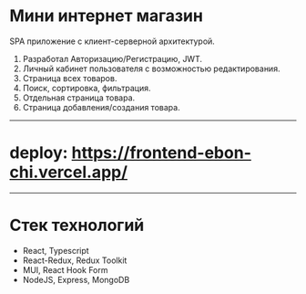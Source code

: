 # Мини интернет магазин
SPA приложение с клиент-серверной архитектурой.

1. Разработал Авторизацию/Регистрацию, JWT.
2. Личный кабинет пользователя с возможностью редактирования.
3. Страница всех товаров.
4. Поиск, сортировка, фильтрация.
5. Отдельная страница товара.
6. Страница добавления/создания товара.
___
# deploy: https://frontend-ebon-chi.vercel.app/
___
# Стек технологий
- React, Typescript
- React-Redux, Redux Toolkit
- MUI, React Hook Form
- NodeJS, Express, MongoDB
